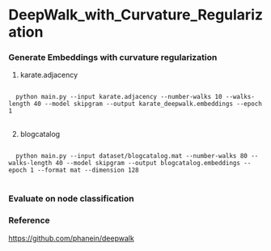 DeepWalk_with_Curvature_Regularization
======================================

### Generate Embeddings with curvature regularization

1. karate.adjacency
<pre>
<code>
  python main.py --input karate.adjacency --number-walks 10 --walks-length 40 --model skipgram --output karate_deepwalk.embeddings --epoch 1 
</code>
</pre>

2. blogcatalog
<pre>
<code>
  python main.py --input dataset/blogcatalog.mat --number-walks 80 --walks-length 40 --model skipgram --output blogcatalog.embeddings --epoch 1 --format mat --dimension 128
</code>
</pre>  


### Evaluate on node classification


### Reference

<https://github.com/phanein/deepwalk>
